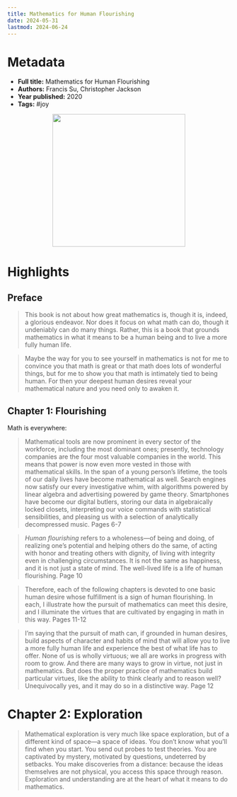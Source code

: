 ```yaml
---
title: Mathematics for Human Flourishing
date: 2024-05-31
lastmod: 2024-06-24
---
```

# Metadata

- **Full title:** Mathematics for Human Flourishing
- **Authors:** Francis Su, Christopher Jackson
- **Year published:** 2020
- **Tags:** #joy

<center>
<img src="https://m.media-amazon.com/images/I/81PPPf7UkEL._SL1500_.jpg" height="300">
</center>

# Highlights

## Preface

> This book is not about how great mathematics is, though it is, indeed, a glorious endeavor. Nor does it focus on what math can do, though it undeniably can do many things. Rather, this is a book that grounds mathematics in what it means to be a human being and to live a more fully human life.

> Maybe the way for you to see yourself in mathematics is not for me to convince you that math is great or that math does lots of wonderful things, but for me to show you that math is intimately tied to being human. For then your deepest human desires reveal your mathematical nature and you need only to awaken it.

## Chapter 1: Flourishing

Math is everywhere:

> Mathematical tools are now prominent in every sector of the workforce, including the most dominant ones; presently, technology companies are the four most valuable companies in the world. This means that power is now even more vested in those with mathematical skills. In the span of a young person’s lifetime, the tools of our daily lives have become mathematical as well. Search engines now satisfy our every investigative whim, with algorithms powered by linear algebra and advertising powered by game theory. Smartphones have become our digital butlers, storing our data in algebraically locked closets, interpreting our voice commands with statistical sensibilities, and pleasing us with a selection of analytically decompressed music.
> Pages 6-7

> *Human flourishing* refers to a wholeness—of being and doing, of realizing one’s potential and helping others do the same, of acting with honor and treating others with dignity, of living with integrity even in challenging circumstances. It is not the same as happiness, and it is not just a state of mind. The well-lived life is a life of human flourishing.
> Page 10

> Therefore, each of the following chapters is devoted to one basic human desire whose fulfillment is a sign of human flourishing. In each, I illustrate how the pursuit of mathematics can meet this desire, and I illuminate the virtues that are cultivated by engaging in math in this way.
> Pages 11-12

> I’m saying that the pursuit of math can, if grounded in human desires, build aspects of character and habits of mind that will allow you to live a more fully human life and experience the best of what life has to offer. None of us is wholly virtuous; we all are works in progress with room to grow. And there are many ways to grow in virtue, not just in mathematics. But does the proper practice of mathematics build particular virtues, like the ability to think clearly and to reason well? Unequivocally yes, and it may do so in a distinctive way.
> Page 12

# Chapter 2: Exploration

> Mathematical exploration is very much like space exploration, but of a different kind of space—a space of ideas. You don’t know what you’ll find when you start. You send out probes to test theories. You are captivated by mystery, motivated by questions, undeterred by setbacks. You make discoveries from a distance: because the ideas themselves are not physical, you access this space through reason. Exploration and understanding are at the heart of what it means to do mathematics.



